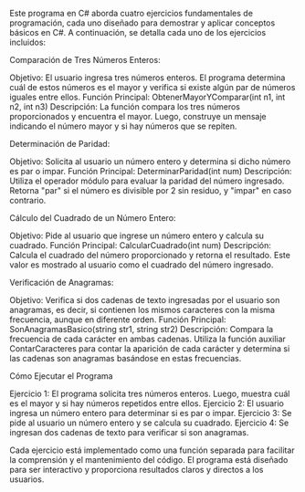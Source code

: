 Este programa en C# aborda cuatro ejercicios fundamentales de programación, cada uno diseñado para demostrar y aplicar conceptos básicos en C#. A continuación, se detalla cada uno de los ejercicios incluidos:

Comparación de Tres Números Enteros:

Objetivo: El usuario ingresa tres números enteros. 
El programa determina cuál de estos números es el mayor y verifica si existe algún par de números iguales entre ellos.
Función Principal: ObtenerMayorYComparar(int n1, int n2, int n3)
Descripción: La función compara los tres números proporcionados y encuentra el mayor. Luego, construye un mensaje indicando el número mayor y si hay números que se repiten.

Determinación de Paridad:

Objetivo: Solicita al usuario un número entero y determina si dicho número es par o impar.
Función Principal: DeterminarParidad(int num)
Descripción: Utiliza el operador módulo para evaluar la paridad del número ingresado. Retorna "par" si el número es divisible por 2 sin residuo, y "impar" en caso contrario.

Cálculo del Cuadrado de un Número Entero:

Objetivo: Pide al usuario que ingrese un número entero y calcula su cuadrado.
Función Principal: CalcularCuadrado(int num)
Descripción: Calcula el cuadrado del número proporcionado y retorna el resultado. Este valor es mostrado al usuario como el cuadrado del número ingresado.

Verificación de Anagramas:

Objetivo: Verifica si dos cadenas de texto ingresadas por el usuario son anagramas, es decir, si contienen los mismos caracteres con la misma frecuencia, aunque en diferente orden.
Función Principal: SonAnagramasBasico(string str1, string str2)
Descripción: Compara la frecuencia de cada carácter en ambas cadenas. Utiliza la función auxiliar ContarCaracteres para contar la aparición de cada carácter y determina si las cadenas son anagramas basándose en estas frecuencias.

Cómo Ejecutar el Programa

Ejercicio 1: El programa solicita tres números enteros. Luego, muestra cuál es el mayor y si hay números repetidos entre ellos.
Ejercicio 2: El usuario ingresa un número entero para determinar si es par o impar.
Ejercicio 3: Se pide al usuario un número entero y se calcula su cuadrado.
Ejercicio 4: Se ingresan dos cadenas de texto para verificar si son anagramas.

Cada ejercicio está implementado como una función separada para facilitar la comprensión y el mantenimiento del código. El programa está diseñado para ser interactivo y proporciona resultados claros y directos a los usuarios.

